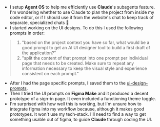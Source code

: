 - I setup **Agent OS** to help me efficiently use **Claude**'s subagents feature. I'm wondering whether to use Claude to plan the project from inside my code editor, or if I should use it from the website's chat to keep track of separate, specialized chats 🤔
- I started working on the UI designs. To do this I used the following prompts in order:
> 	1. "based on the project context you have so far, what would be a good prompt to get an AI UI designer tool to build a first draft of the application?"
> 	2. "split the content of that prompt into one prompt per individual page that needs to be created. Make sure to repeat any information necessary to keep the visual style and experience consistent on each prompt."
- After I had the page specific prompts, I saved them to the [ui-design-prompts](../../ui-design-prompts.md).
- Then I tried the UI prompts on **Figma Make** and it produced a decent prototype of a sign-in page. It even included a functioning theme toggle.
- I'm surprised with how well this is working, but I'm unsure how to integrate figma into my workflow because, although it makes good prototypes. It won't use my tech-stack. I'll need to find a way to get something usable out of figma, to guide **Claude** through coding the UI.